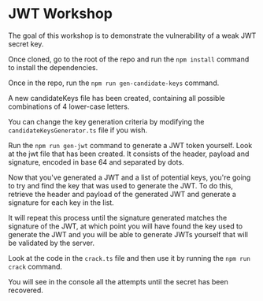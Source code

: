 # JWT Workshop

The goal of this workshop is to demonstrate the vulnerability of a weak JWT secret key.


Once cloned, go to the root of the repo and run the `npm install` command to install the dependencies.

Once in the repo, run the `npm run gen-candidate-keys` command.

A new candidateKeys file has been created, containing all possible combinations of 4 lower-case letters.

You can change the key generation criteria by modifying the `candidateKeysGenerator.ts` file if you wish.

Run the `npm run gen-jwt` command to generate a JWT token yourself. Look at the jwt file that has been created. It consists of the header, payload and signature, encoded in base 64 and separated by dots.


Now that you've generated a JWT and a list of potential keys, you're going to try and find the key that was used to generate the JWT. To do this, retrieve the header and payload of the generated JWT and generate a signature for each key in the list.

It will repeat this process until the signature generated matches the signature of the JWT, at which point you will have found the key used to generate the JWT and you will be able to generate JWTs yourself that will be validated by the server.

Look at the code in the `crack.ts` file and then use it by running the `npm run crack` command.

You will see in the console all the attempts until the secret has been recovered.

